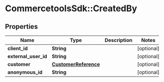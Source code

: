 # CommercetoolsSdk::CreatedBy

## Properties
Name | Type | Description | Notes
------------ | ------------- | ------------- | -------------
**client_id** | **String** |  | [optional] 
**external_user_id** | **String** |  | [optional] 
**customer** | [**CustomerReference**](CustomerReference.md) |  | [optional] 
**anonymous_id** | **String** |  | [optional] 

